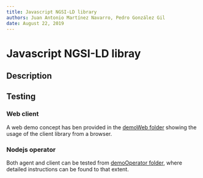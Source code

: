 ```yaml
---
title: Javascript NGSI-LD library
authors: Juan Antonio Martínez Navarro, Pedro González Gil
date: August 22, 2019
---
```

# Javascript NGSI-LD libray

## Description

## Testing

### Web client

A web demo concept has ben provided in the [demoWeb folder](./demoWeb/README.md) showing the usage of the client library from a browser.

### Nodejs operator

Both agent and client can be tested from [demoOperator folder](demoOperator/README.md), where detailed instructions can be found to that extent.